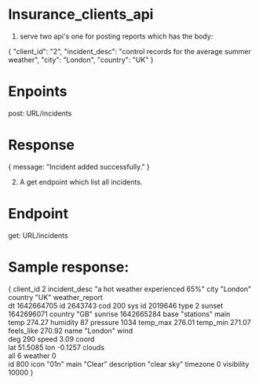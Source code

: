 # Insurance_clients_api
1. serve two api's one for posting reports which has the body:

{
  "client_id": "2",
  "incident_desc": "control records for the average summer weather",
  "city": "London",
  "country": "UK"
}
# Enpoints
post: URL/incidents

# Response
{
  message: "Incident added successfully."
}


2. A get endpoint which list all incidents.
# Endpoint
get: URL/incidents


# Sample response:
{
  client_id	2
incident_desc	"a hot weather experienced 65%"
city	"London"
country	"UK"
weather_report	
dt	1642664705
id	2643743
cod	200
sys	
id	2019646
type	2
sunset	1642696071
country	"GB"
sunrise	1642665284
base	"stations"
main	
temp	274.27
humidity	87
pressure	1034
temp_max	276.01
temp_min	271.07
feels_like	270.92
name	"London"
wind	
deg	290
speed	3.09
coord	
lat	51.5085
lon	-0.1257
clouds	
all	6
weather	
0	
id	800
icon	"01n"
main	"Clear"
description	"clear sky"
timezone	0
visibility	10000
}
